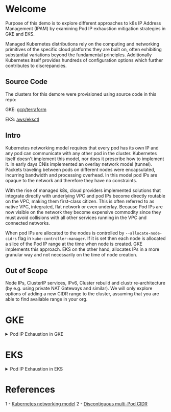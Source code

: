 # Welcome

Purpose of this demo is to explore different approaches to k8s IP Address Management (IPAM) by examining Pod IP exhaustion mitigation strategies in GKE and EKS.

Managed Kubernetes distributions rely on the computing and networking primitives of the specific cloud platforms they are built on, often exhibiting substantial variations beyond the fundamental principles. Additionally Kubernetes itself provides hundreds of configuration options which further contributes to discrepancies.

## Source Code

The clusters for this demore were provisioned using source code in this repo:

GKE: [gcp/terraform](https://github.com/olga-mir/k8s/tree/v0.0.2/gcp/terraform)

EKS: [aws/eksctl](https://github.com/olga-mir/k8s/tree/v0.0.2/aws/eksctl)

## Intro

Kubernetes networking model requires that every pod has its own IP and any pod can communicate with any other pod in the cluster. Kubernetes itself doesn't implement this model, nor does it prescribe how to implement it. In early days CNIs implemented an overlay network model (tunnel). Packets traveling between pods on different nodes were encapsulated, incurring bandwidth and processing overhead. In this model pod IPs are opaque to the network and therefore they have no constraints.

With the rise of managed k8s, cloud providers implemented solutions that integrate directly with underlying VPC and pod IPs become directly routable on the VPC, making them first-class citizen. This is often referred to as native VPC, integrated, flat network or even underlay. Because Pod IPs are now visible on the network they become expensive commodity since they must avoid collisions with all other services running in the VPC and connected networks.

When pod IPs are allocated to the nodes is controlled by `--allocate-node-cidrs` flag in `kube-controller-manager`. If it is set then each node is allocated a slice of the Pod IP range at the time when node is created. GKE implements this approach. EKS on the other hand, allocates IPs in a more granular way and not necessarily on the time of node creation.

## Out of Scope

Node IPs, ClusterIP services, IPv6, Cluster rebuild and clustr re-architecture (by e.g. using private NAT Gateways and similar). We will only explore options of adding a new CIDR range to the cluster, assuming that you are able to find available range in your org.

# GKE

<details>
  <summary>Pod IP Exhaustion in GKE</summary>

## Network and Initial Setup

GCP subnet consists of Primary IP range and optionally Secondary IP ranges. In GKE, node's IPs are allocated from Primary range, Pods and Services IPs are allocated from secondary ranges. Each nodepool is allocated a secondary pod range, from which Pod IP ranges are allocated to the nodes in this nodepool.

One secondary range can be allocated to more than one nodepool and each nodepool can have only one secondary range associated with it.

In the basic scenario there is one secondary range on the subnet which is used by the cluster as default pod IP range:

```
% gcloud compute networks subnets describe cluster | yq '{"ipCidrRange": .ipCidrRange, "secondaryIpRanges": .secondaryIpRanges}'
ipCidrRange: 10.1.0.0/16
secondaryIpRanges:
  - ipCidrRange: 10.0.0.0/26
    rangeName: pod-range
  - ipCidrRange: 172.16.0.0/20
    rangeName: svc-range
```

The demo cluster has 1 nodepool. In GKE each nodepool must have a secondary range associated with it and only one range.
```
% gcloud container node-pools describe original-nodepool --cluster demo-ip | yq '{"maxPodsConstraint": .maxPodsConstraint, "networkConfig": .networkConfig, "podIpv4CidrSize": .podIpv4CidrSize}'
maxPodsConstraint:
  maxPodsPerNode: '16'
networkConfig:
  enablePrivateNodes: false
  podIpv4CidrBlock: 10.0.0.0/26
  podRange: pod-range
podIpv4CidrSize: 27
```

16 pods require GKE to reserve twice as many IPs and therefore the pods section of the IP is 5 bits (resulting in /27 podCIDR size as can be seen in this output), this allows only 2 nodes in the cluster.

## Reproduce Pod IP exhaustion

Because pod IP CIDR is allocated per node at the time of node creation, provisioning a node can fail if there is not enough IPs:

```
~ % k get po
NAME                           READY   STATUS    RESTARTS   AGE
alpine-curl-648f8f669c-t4d4v   1/1     Running   0          85s
alpine-curl-648f8f669c-vmmzl   1/1     Running   0          85s
alpine-curl-648f8f669c-wltzt   0/1     Pending   0          85s

~ % k describe po alpine-curl-648f8f669c-wltzt | grep -A 15 "Events:"
Events:
  Type     Reason             Age                 From                Message
  ----     ------             ----                ----                -------
  Normal   TriggeredScaleUp   97s                 cluster-autoscaler  pod triggered scale-up: [{https://www.googleapis.com/compute/v1/projects/PROJECT_ID/zones/australia-southeast1-b/instanceGroups/gke-demo-ip-original-nodepool-22330990-grp 2->3 (max: 7)}]
  Warning  FailedScaleUp      53s                 cluster-autoscaler  Node scale up in zones australia-southeast1-b associated with this pod failed: IP space exhausted. Pod is at risk of not being scheduled.
  Warning  FailedScheduling   42s (x2 over 102s)  default-scheduler   0/2 nodes are available: 2 Too many pods. preemption: 0/2 nodes are available: 2 No preemption victims found for incoming pod..
  Normal   NotTriggerScaleUp  42s                 cluster-autoscaler  pod didn't trigger scale-up: 1 in backoff after failed scale-up
```

Note **Node scale up ...  associated with this pod failed: IP space exhausted** Even though it doesn't spell out if it is Node IP or Pod IP exhausted, in this case it is Pod IP - in this demo cluster the Primary range is /16 which is pretty big and only 2 nodes. It is indeed pod IP space exhasted here.

Cluster Autoscaler leaves a little note on the pod for itself.
```
  ~ % k get po alpine-curl-648f8f669c-wltzt -o yaml | yq '.metadata.annotations'
cloud.google.com/cluster_autoscaler_unhelpable_since: 2023-11-03T07:07:42+0000
cloud.google.com/cluster_autoscaler_unhelpable_until: Inf
```

## Mitigation

As mentioned earlier we will only explore options of adding a new range to the existing cluster. In GKE this method is called **Discontiguous multi-Pod CIDR** and is described in [2] and there are 3 options how this can be done:

* Create and assign additional secondary ranges to the cluster (new in v1.26)
* Create a node pool with a new secondary Pod IP address range (GKE manages subnet)
* Create a node pool using an existing secondary Pod IP address (you manage subnet)



```
cloud container node-pools create new-nodepool \
    --cluster=demo-ip \
    --node-locations=australia-southeast1-b \
    --location-policy=BALANCED \
    --enable-autoscaling \
    --total-max-nodes=10 \
    --max-pods-per-node=32 \
    --pod-ipv4-range=pod-range-2 \
    --spot
```

</details>


# EKS

<details>
  <summary>Pod IP Exhaustion in EKS</summary>

  TODO

  https://github.com/olga-mir/k8s/pull/5

</details>

# References

1 - [Kubernetes networking model](https://kubernetes.io/docs/concepts/services-networking/)
2 - [Discontiguous multi-Pod CIDR](https://cloud.google.com/kubernetes-engine/docs/how-to/multi-pod-cidr)
